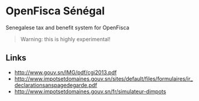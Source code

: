 # OpenFisca Sénégal

Senegalese tax and benefit system for OpenFisca

> Warning: this is highly experimental!

## Links

- http://www.gouv.sn/IMG/pdf/cgi2013.pdf
- http://www.impotsetdomaines.gouv.sn/sites/default/files/formulaires/ir_declarationsanspagedegarde.pdf
- http://www.impotsetdomaines.gouv.sn/fr/simulateur-dimpots